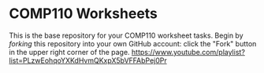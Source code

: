 # COMP110 Worksheets

This is the base repository for your COMP110 worksheet tasks. Begin by *forking* this repository into your own GitHub account: click the "Fork" button in the upper right corner of the page.
https://www.youtube.com/playlist?list=PLzwEohqoYXKdHvmQKxpX5bVFFAbPej0Pr
